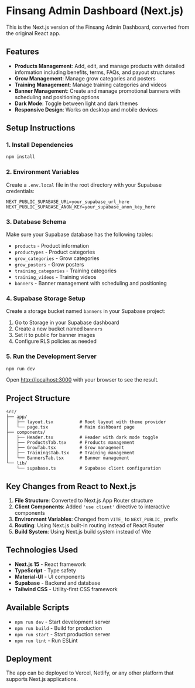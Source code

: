 # Finsang Admin Dashboard (Next.js)

This is the Next.js version of the Finsang Admin Dashboard, converted from the original React app.

## Features

- **Products Management**: Add, edit, and manage products with detailed information including benefits, terms, FAQs, and payout structures
- **Grow Management**: Manage grow categories and posters
- **Training Management**: Manage training categories and videos
- **Banner Management**: Create and manage promotional banners with scheduling and positioning options
- **Dark Mode**: Toggle between light and dark themes
- **Responsive Design**: Works on desktop and mobile devices

## Setup Instructions

### 1. Install Dependencies

```bash
npm install
```

### 2. Environment Variables

Create a `.env.local` file in the root directory with your Supabase credentials:

```env
NEXT_PUBLIC_SUPABASE_URL=your_supabase_url_here
NEXT_PUBLIC_SUPABASE_ANON_KEY=your_supabase_anon_key_here
```

### 3. Database Schema

Make sure your Supabase database has the following tables:

- `products` - Product information
- `productypes` - Product categories
- `grow_categories` - Grow categories
- `grow_posters` - Grow posters
- `training_categories` - Training categories
- `training_videos` - Training videos
- `banners` - Banner management with scheduling and positioning

### 4. Supabase Storage Setup

Create a storage bucket named `banners` in your Supabase project:

1. Go to Storage in your Supabase dashboard
2. Create a new bucket named `banners`
3. Set it to public for banner images
4. Configure RLS policies as needed

### 5. Run the Development Server

```bash
npm run dev
```

Open [http://localhost:3000](http://localhost:3000) with your browser to see the result.

## Project Structure

```
src/
├── app/
│   ├── layout.tsx          # Root layout with theme provider
│   └── page.tsx            # Main dashboard page
├── components/
│   ├── Header.tsx          # Header with dark mode toggle
│   ├── ProductsTab.tsx     # Products management
│   ├── GrowTab.tsx         # Grow management
│   ├── TrainingsTab.tsx    # Training management
│   └── BannersTab.tsx      # Banner management
└── lib/
    └── supabase.ts         # Supabase client configuration
```

## Key Changes from React to Next.js

1. **File Structure**: Converted to Next.js App Router structure
2. **Client Components**: Added `'use client'` directive to interactive components
3. **Environment Variables**: Changed from `VITE_` to `NEXT_PUBLIC_` prefix
4. **Routing**: Using Next.js built-in routing instead of React Router
5. **Build System**: Using Next.js build system instead of Vite

## Technologies Used

- **Next.js 15** - React framework
- **TypeScript** - Type safety
- **Material-UI** - UI components
- **Supabase** - Backend and database
- **Tailwind CSS** - Utility-first CSS framework

## Available Scripts

- `npm run dev` - Start development server
- `npm run build` - Build for production
- `npm run start` - Start production server
- `npm run lint` - Run ESLint

## Deployment

The app can be deployed to Vercel, Netlify, or any other platform that supports Next.js applications.

